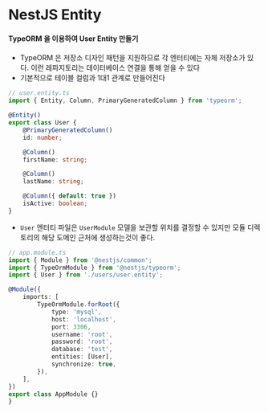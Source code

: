 

# NestJS Entity


#### TypeORM 을 이용하여 User Entity 만들기
- TypeORM 은 저장소 디자인 패턴을 지원하므로 각 엔터티에는 자체 저장소가 있다. 이런 레파지토리는 데이터베이스 연결을 통해 얻을 수 있다
- 기본적으로 테이블 컬럼과 1대1 관계로 만들어진다


```typescript
// user.entity.ts
import { Entity, Column, PrimaryGeneratedColumn } from 'typeorm';

@Entity()
export class User {
    @PrimaryGeneratedColumn()
    id: number;

    @Column()
    firstName: string;

    @Column()
    lastName: string;

    @Column({ default: true })
    isActive: boolean;
}
```

- `User` 엔터티 파일은 `UserModule` 모델을 보관할 위치를 결정할 수 있지만 모듈 디렉토리의 해당 도메인 근처에 생성하는것이 좋다.  
```typescript
// app.module.ts
import { Module } from '@nestjs/common';
import { TypeOrmModule } from '@nestjs/typeorm';
import { User } from './users/user.entity';

@Module({
    imports: [
        TypeOrmModule.forRoot({
            type: 'mysql',
            host: 'localhost',
            port: 3306,
            username: 'root',
            password: 'root',
            database: 'test',
            entities: [User],
            synchronize: true,
        }),
    ],
})
export class AppModule {}
}
```
